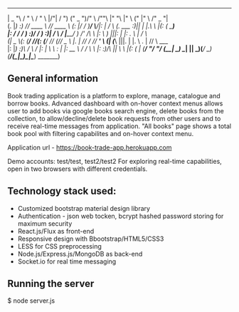  _______     ______      ______    __   ___      ___________  _______        __       ________   __    _____  ___    _______   
|   _  "\   /    " \    /    " \  |/"| /  ")    ("     _   ")/"      \      /""\     |"      "\ |" \  (\"   \|"  \  /" _   "|  
(. |_)  :) // ____  \  // ____  \ (: |/   /      )__/  \\__/|:        |    /    \    (.  ___  :)||  | |.\\   \    |(: ( \___)  
|:     \/ /  /    ) :)/  /    ) :)|    __/          \\_ /   |_____/   )   /' /\  \   |: \   ) |||:  | |: \.   \\  | \/ \       
(|  _  \\(: (____/ //(: (____/ // (// _  \          |.  |    //      /   //  __'  \  (| (___\ |||.  | |.  \    \. | //  \ ___  
|: |_)  :)\        /  \        /  |: | \  \         \:  |   |:  __   \  /   /  \\  \ |:       :)/\  |\|    \    \ |(:   _(  _| 
(_______/  \"_____/    \"_____/   (__|  \__)         \__|   |__|  \___)(___/    \___)(________/(__\_|_)\___|\____\) \_______)  

## General information

Book trading application is a platform to explore, manage, catalogue and borrow books.  Advanced dashboard with on-hover context menus allows user to add books via google books search engine, delete books from the collection, to allow/decline/delete book requests from other users and to receive real-time messages from application. "All books" page shows a total book pool with filtering capabilites and on-hover context menu.

Application url - https://book-trade-app.herokuapp.com

Demo accounts: test/test, test2/test2
For exploring real-time capabilities, open in two browsers with different credentials.


## Technology stack used:
- Customized bootstrap material design library
- Authentication - json web tocken, bcrypt hashed password storing for maximum security
- React.js/Flux as front-end
- Responsive design with Bbootstrap/HTML5/CSS3
- LESS for CSS preprocessing
- Node.js/Express.js/MongoDB as back-end
- Socket.io for real time messaging

## Running the server

$ node server.js
